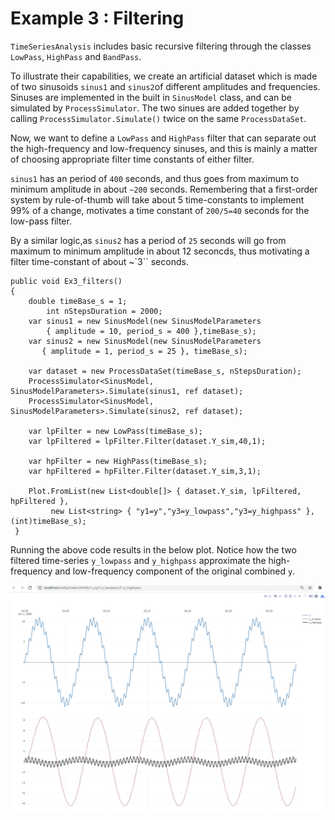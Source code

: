 # Example 3 : Filtering

``TimeSeriesAnalysis`` includes basic recursive filtering through the classes ``LowPass``, ``HighPass`` and ``BandPass``.

To illustrate their capabilities, we create an artificial dataset which is made of two sinusoids ``sinus1`` and ``sinus2``of different amplitudes and 
frequencies. Sinuses are implemented in the built in ``SinusModel`` class, and can be simulated by ``ProcessSimulator``. 
The two sinues are added together by calling ``ProcessSimulator.Simulate()`` twice on the same ``ProcessDataSet``. 

Now, we want to define a ``LowPass`` and ``HighPass`` filter that can separate out the high-frequency and low-frequency sinuses, and this 
is mainly a matter of choosing appropriate filter time constants of either filter. 

``sinus1`` has an period of ``400`` seconds, and thus goes from maximum to minimum amplitude in about ``~200`` seconds. 
Remembering that a first-order system by rule-of-thumb will take about 5 time-constants to implement 99% of a change,
motivates a time constant of ``200/5=40`` seconds for the low-pass filter. 

By a similar logic,as ``sinus2`` has a period of ``25`` seconds will go from maximum to minimum amplitude in about 12 seconcds, 
thus motivating a filter time-constant of about ~`3`` seconds.


```
public void Ex3_filters()
{
    double timeBase_s = 1;
        int nStepsDuration = 2000;
    var sinus1 = new SinusModel(new SinusModelParameters 
        { amplitude = 10, period_s = 400 },timeBase_s);
    var sinus2 = new SinusModel(new SinusModelParameters 
       { amplitude = 1, period_s = 25 }, timeBase_s);

    var dataset = new ProcessDataSet(timeBase_s, nStepsDuration);
    ProcessSimulator<SinusModel, SinusModelParameters>.Simulate(sinus1, ref dataset);
    ProcessSimulator<SinusModel, SinusModelParameters>.Simulate(sinus2, ref dataset);

    var lpFilter = new LowPass(timeBase_s);
    var lpFiltered = lpFilter.Filter(dataset.Y_sim,40,1);

    var hpFilter = new HighPass(timeBase_s);
    var hpFiltered = hpFilter.Filter(dataset.Y_sim,3,1);

    Plot.FromList(new List<double[]> { dataset.Y_sim, lpFiltered, hpFiltered },
         new List<string> { "y1=y","y3=y_lowpass","y3=y_highpass" }, (int)timeBase_s);
 }
```

Running the above code results in the below plot. Notice how the two filtered time-series ``y_lowpass``
and ``y_highpass`` approximate the high-frequency and low-frequency component of the original combined ``y``.

![Example 3](images/ex3_filters.png)